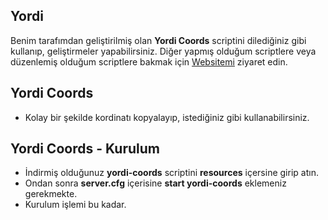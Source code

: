 ## Yordi
Benim tarafımdan geliştirilmiş olan __Yordi Coords__ scriptini dilediğiniz gibi kullanıp, geliştirmeler yapabilirsiniz. Diğer yapmış olduğum scriptlere veya düzenlemiş olduğum scriptlere bakmak için [Websitemi](https://yordi.online) ziyaret edin.

## Yordi Coords
- Kolay bir şekilde kordinatı kopyalayıp, istediğiniz gibi kullanabilirsiniz.

## Yordi Coords - Kurulum
- İndirmiş olduğunuz __yordi-coords__ scriptini __resources__ içersine girip atın.
- Ondan sonra __server.cfg__ içerisine __start yordi-coords__ eklemeniz gerekmekte.
- Kurulum işlemi bu kadar.
